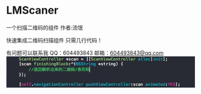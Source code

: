# LMScaner
一个扫描二维码的组件
 作者:流氓

快速集成二维码扫描组件
只需几行代码！

有问题可以联系我
QQ：604493843
邮箱：604493843@qq.com
![image](https://github.com/Saeey/LMScaner/blob/master/images/image1.png)
